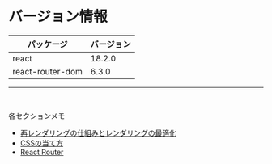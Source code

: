 # バージョン情報
| パッケージ | バージョン |
| ----- | ----- |
| react | 18.2.0 |
| react-router-dom | 6.3.0 |

---
<br>

各セクションメモ
- [再レンダリングの仕組みとレンダリングの最適化](Notes/Re-rendering.md)
- [CSSの当て方](Notes/CSS.md)
- [React Router](Notes/ReactRouter.md)


